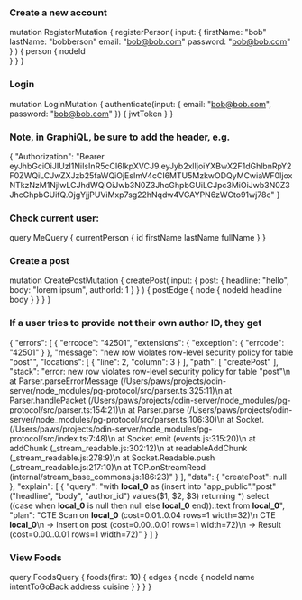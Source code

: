 ### Create a new account
mutation RegisterMutation {
  registerPerson(
    input: {
      firstName: "bob"
      lastName: "bobberson"
      email: "bob@bob.com"
      password: "bob@bob.com"
    }
  ) {
    person {
      nodeId      
    }
  }
}

### Login
mutation LoginMutation {
  authenticate(input: { email: "bob@bob.com", password: "bob@bob.com" }) {
    jwtToken
  }
}

### Note, in GraphiQL, be sure to add the header, e.g.
{ 
  "Authorization": "Bearer eyJhbGciOiJIUzI1NiIsInR5cCI6IkpXVCJ9.eyJyb2xlIjoiYXBwX2F1dGhlbnRpY2F0ZWQiLCJwZXJzb25faWQiOjEsImV4cCI6MTU5MzkwODQyMCwiaWF0IjoxNTkzNzM1NjIwLCJhdWQiOiJwb3N0Z3JhcGhpbGUiLCJpc3MiOiJwb3N0Z3JhcGhpbGUifQ.OjgYjjPUViMxp7sg22hNqdw4VGAYPN6zWCto91wj78c"
}

### Check current user:
query MeQuery {
  currentPerson {
    id
    firstName
    lastName
    fullName
  }
}

### Create a post
mutation CreatePostMutation {
  createPost(
    input: { post: { headline: "hello", body: "lorem ipsum", authorId: 1 } }
  ) {
    postEdge {
      node {
        nodeId
        headline
        body
      }
    }
  }
}

### If a user tries to provide not their own author ID, they get
{
  "errors": [
    {
      "errcode": "42501",
      "extensions": {
        "exception": {
          "errcode": "42501"
        }
      },
      "message": "new row violates row-level security policy for table \"post\"",
      "locations": [
        {
          "line": 2,
          "column": 3
        }
      ],
      "path": [
        "createPost"
      ],
      "stack": "error: new row violates row-level security policy for table \"post\"\n    at Parser.parseErrorMessage (/Users/paws/projects/odin-server/node_modules/pg-protocol/src/parser.ts:325:11)\n    at Parser.handlePacket (/Users/paws/projects/odin-server/node_modules/pg-protocol/src/parser.ts:154:21)\n    at Parser.parse (/Users/paws/projects/odin-server/node_modules/pg-protocol/src/parser.ts:106:30)\n    at Socket.<anonymous> (/Users/paws/projects/odin-server/node_modules/pg-protocol/src/index.ts:7:48)\n    at Socket.emit (events.js:315:20)\n    at addChunk (_stream_readable.js:302:12)\n    at readableAddChunk (_stream_readable.js:278:9)\n    at Socket.Readable.push (_stream_readable.js:217:10)\n    at TCP.onStreamRead (internal/stream_base_commons.js:186:23)"
    }
  ],
  "data": {
    "createPost": null
  },
  "explain": [
    {
      "query": "with __local_0__ as (insert into \"app_public\".\"post\" (\"headline\", \"body\", \"author_id\") values($1, $2, $3) returning *) select ((case when __local_0__ is null then null else __local_0__ end))::text from __local_0__",
      "plan": "CTE Scan on __local_0__  (cost=0.01..0.04 rows=1 width=32)\n  CTE __local_0__\n    ->  Insert on post  (cost=0.00..0.01 rows=1 width=72)\n          ->  Result  (cost=0.00..0.01 rows=1 width=72)"
    }
  ]
}


### View Foods
query FoodsQuery {
  foods(first: 10) {
    edges {
      node {
        nodeId
        name
        intentToGoBack
        address
        cuisine
      }
    }
  }
}
